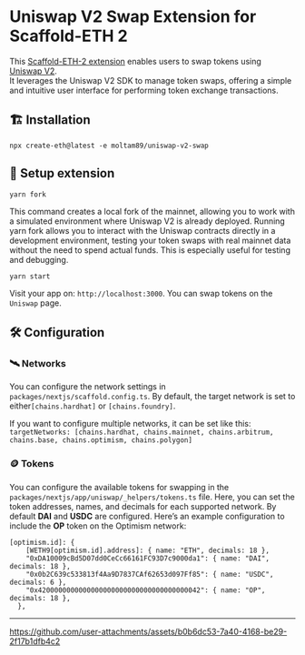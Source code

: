 # Uniswap V2 Swap Extension for Scaffold-ETH 2

This [Scaffold-ETH-2 extension](https://docs.scaffoldeth.io/extensions/) enables users to swap tokens using [Uniswap V2](https://docs.uniswap.org/contracts/V2/concepts/protocol-overview/how-uniswap-works).  
It leverages the Uniswap V2 SDK to manage token swaps, offering a simple and intuitive user interface for performing token exchange transactions.

## 🏗 Installation

```
npx create-eth@latest -e moltam89/uniswap-v2-swap
```

## 🚀 Setup extension

```
yarn fork
```
This command creates a local fork of the mainnet, allowing you to work with a simulated environment where Uniswap V2 is already deployed. Running yarn fork allows you to interact with the Uniswap contracts directly in a development environment, testing your token swaps with real mainnet data without the need to spend actual funds. This is especially useful for testing and debugging.


```
yarn start
```
Visit your app on: `http://localhost:3000`. You can swap tokens on the `Uniswap` page.

## 🛠️ Configuration

### 🛰️ Networks

You can configure the network settings in `packages/nextjs/scaffold.config.ts`. By default, the target network is set to either`[chains.hardhat]` or `[chains.foundry]`.

If you want to configure multiple networks, it can be set like this:  
`targetNetworks: [chains.hardhat, chains.mainnet, chains.arbitrum, chains.base, chains.optimism, chains.polygon]`

### 🪙 Tokens

You can configure the available tokens for swapping in the `packages/nextjs/app/uniswap/_helpers/tokens.ts` file. Here, you can set the token addresses, names, and decimals for each supported network. 
By default **DAI** and **USDC** are configured. Here’s an example configuration to include the **OP** token on the Optimism network:
```
[optimism.id]: {
    [WETH9[optimism.id].address]: { name: "ETH", decimals: 18 },
    "0xDA10009cBd5D07dd0CeCc66161FC93D7c9000da1": { name: "DAI", decimals: 18 },
    "0x0b2C639c533813f4Aa9D7837CAf62653d097Ff85": { name: "USDC", decimals: 6 },
    "0x4200000000000000000000000000000000000042": { name: "OP", decimals: 18 },
  },
```
___
https://github.com/user-attachments/assets/b0b6dc53-7a40-4168-be29-2f17b1dfb4c2

